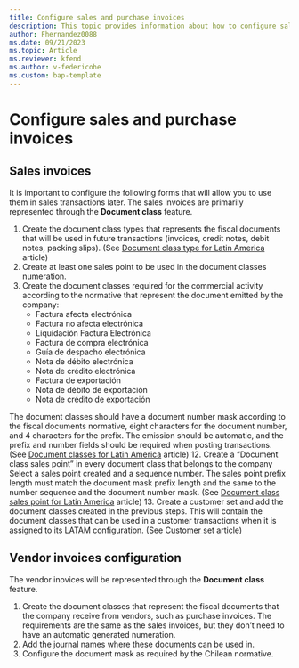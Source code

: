 ```yaml
---
title: Configure sales and purchase invoices
description: This topic provides information about how to configure sales and purchase invoices for a Chilean company. 
author: Fhernandez0088
ms.date: 09/21/2023
ms.topic: Article
ms.reviewer: kfend
ms.author: v-federicohe
ms.custom: bap-template
---
```


# Configure sales and purchase invoices


## Sales invoices

It is important to configure the following forms that will allow you to use them in sales transactions later. The sales invoices are primarily represented through the **Document class** feature.
1. Create the document class types that represents the fiscal documents that will be used in future transactions (invoices, credit notes, debit notes, packing slips). (See [Document class type for Latin America](../ltm-core-document-class-type.md) article)
2. Create at least one sales point to be used in the document classes numeration.
3. Create the document classes required for the commercial activity according to the normative that represent the document emitted by the company: 
    * Factura afecta electrónica
    * Factura no afecta electrónica
    * Liquidación Factura Electrónica
    * Factura de compra electrónica
    * Guía de despacho electrónica
    * Nota de débito electrónica
    * Nota de crédito electrónica
    * Factura de exportación
    * Nota de débito de exportación
    * Nota de crédito de exportación

The document classes should have a document number mask according to the fiscal documents normative, eight characters for the document number, and 4 characters for the prefix. The emission should be automatic, and the prefix and number fields should be required when posting transactions. (See [Document classes for Latin America](../ltm-core-document-class.md) article)
12. Create a “Document class sales point” in every document class that belongs to the company Select a sales point created and a sequence number. The sales point prefix length must match the document mask prefix length and the same to the number sequence and the document number mask. (See [Document class sales point for Latin America](../ltm-core-document-class-sales-point.md) article)
13. Create a customer set and add the document classes created in the previous steps. This will contain the document classes that can be used in a customer transactions  when it is assigned to its LATAM configuration. (See [Customer set](../ltm-core-customers-set.md) article)

## Vendor invoices configuration

The vendor inovices will be represented through the **Document class** feature.
1. Create the document classes that represent the fiscal documents that the company receive from vendors, such as purchase invoices. The requirements are the same as the sales invoices, but they don’t need to have an automatic generated numeration. 
2. Add the journal names where these documents can be used in. 
3. Configure the document mask as required by the Chilean normative.
